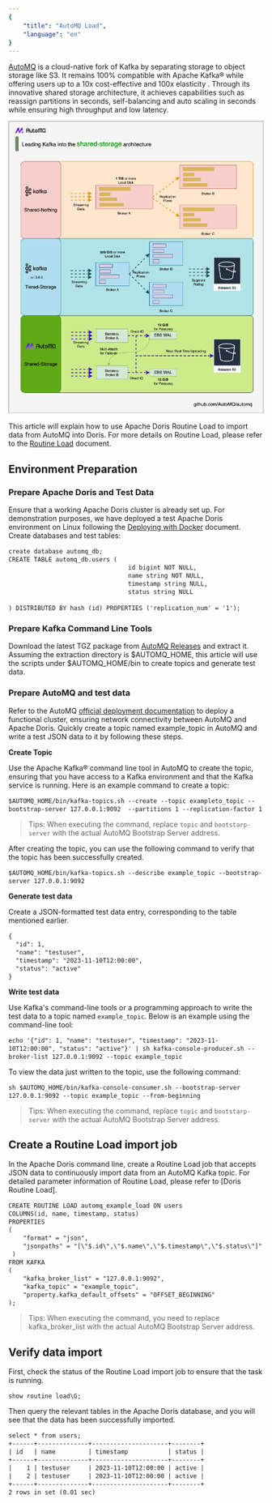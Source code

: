 ```yaml
---
{
    "title": "AutoMQ Load",
    "language": "en"
}
---
```


[AutoMQ](https://github.com/AutoMQ/automq) is a cloud-native fork of Kafka by separating storage to object storage like S3. It remains 100% compatible with Apache Kafka® while offering users up to a 10x cost-effective and 100x elasticity . Through its innovative shared storage architecture, it achieves capabilities such as reassign partitions in seconds, self-balancing and auto scaling in seconds while ensuring high throughput and low latency.

![AutoMQ Storage Architecture](/images/automq/automq_storage_architecture.png)

This article will explain how to use Apache Doris Routine Load to import data from AutoMQ into Doris. For more details on Routine Load, please refer to the [Routine Load](https://doris.apache.org/docs/data-operate/import/routine-load-manual/) document.

## Environment Preparation
### Prepare Apache Doris and Test Data

Ensure that a working Apache Doris cluster is already set up. For demonstration purposes, we have deployed a test Apache Doris environment on Linux following the [Deploying with Docker](https://doris.apache.org/docs/install/cluster-deployment/run-docker-cluster) document.
Create databases and test tables:
```
create database automq_db;
CREATE TABLE automq_db.users (
                                 id bigint NOT NULL,
                                 name string NOT NULL,
                                 timestamp string NULL,
                                 status string NULL

) DISTRIBUTED BY hash (id) PROPERTIES ('replication_num' = '1');
```

### Prepare Kafka Command Line Tools

Download the latest TGZ package from [AutoMQ Releases](https://github.com/AutoMQ/automq) and extract it. Assuming the extraction directory is $AUTOMQ_HOME, this article will use the scripts under $AUTOMQ_HOME/bin to create topics and generate test data.

### Prepare AutoMQ and test data

Refer to the AutoMQ [official deployment documentation](https://docs.automq.com/docs/automq-opensource/EvqhwAkpriAomHklOUzcUtybn7g) to deploy a functional cluster, ensuring network connectivity between AutoMQ and Apache Doris.
Quickly create a topic named example_topic in AutoMQ and write a test JSON data to it by following these steps.

**Create Topic**

Use the Apache Kafka® command line tool in AutoMQ to create the topic, ensuring that you have access to a Kafka environment and that the Kafka service is running. Here is an example command to create a topic:
```
$AUTOMQ_HOME/bin/kafka-topics.sh --create --topic exampleto_topic --bootstrap-server 127.0.0.1:9092  --partitions 1 --replication-factor 1
```
> Tips: When executing the command, replace `topic` and `bootstarp-server` with the actual AutoMQ Bootstrap Server address.

After creating the topic, you can use the following command to verify that the topic has been successfully created.
```
$AUTOMQ_HOME/bin/kafka-topics.sh --describe example_topic --bootstrap-server 127.0.0.1:9092
```

**Generate test data**

Create a JSON-formatted test data entry, corresponding to the table mentioned earlier.
```
{
  "id": 1,
  "name": "testuser",
  "timestamp": "2023-11-10T12:00:00",
  "status": "active"
}
```
**Write test data**

Use Kafka's command-line tools or a programming approach to write the test data to a topic named `example_topic`. Below is an example using the command-line tool:
```
echo '{"id": 1, "name": "testuser", "timestamp": "2023-11-10T12:00:00", "status": "active"}' | sh kafka-console-producer.sh --broker-list 127.0.0.1:9092 --topic example_topic
```
To view the data just written to the topic, use the following command:
```
sh $AUTOMQ_HOME/bin/kafka-console-consumer.sh --bootstrap-server 127.0.0.1:9092 --topic example_topic --from-beginning
```
> Tips: When executing the command, replace `topic` and `bootstarp-server` with the actual AutoMQ Bootstrap Server address.

## Create a Routine Load import job

In the Apache Doris command line, create a Routine Load job that accepts JSON data to continuously import data from an AutoMQ Kafka topic. For detailed parameter information of Routine Load, please refer to [Doris Routine Load].
```
CREATE ROUTINE LOAD automq_example_load ON users
COLUMNS(id, name, timestamp, status)
PROPERTIES
(
    "format" = "json",
    "jsonpaths" = "[\"$.id\",\"$.name\",\"$.timestamp\",\"$.status\"]"
 )
FROM KAFKA
(
    "kafka_broker_list" = "127.0.0.1:9092",
    "kafka_topic" = "example_topic",
    "property.kafka_default_offsets" = "OFFSET_BEGINNING"
);
```
> Tips: When executing the command, you need to replace kafka_broker_list with the actual AutoMQ Bootstrap Server address.

## Verify data import

First, check the status of the Routine Load import job to ensure that the task is running.
```
show routine load\G;
```
Then query the relevant tables in the Apache Doris database, and you will see that the data has been successfully imported.
```
select * from users;
+------+--------------+---------------------+--------+
| id   | name         | timestamp           | status |
+------+--------------+---------------------+--------+
|    1 | testuser     | 2023-11-10T12:00:00 | active |
|    2 | testuser     | 2023-11-10T12:00:00 | active |
+------+--------------+---------------------+--------+
2 rows in set (0.01 sec)
```
